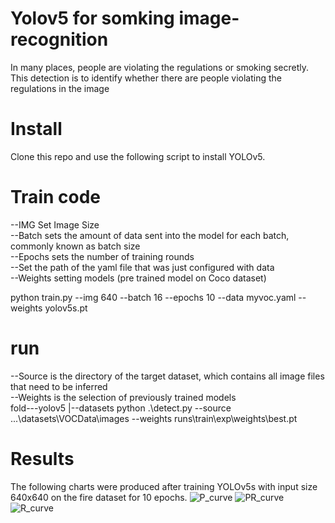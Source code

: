 # Yolov5 for somking image-recognition
In many places, people are violating the regulations or smoking secretly. This detection is to identify whether there are people violating the regulations in the image
# Install
Clone this repo and use the following script to install YOLOv5.
# Train code
  --IMG Set Image Size  
  --Batch sets the amount of data sent into the model for each batch, commonly known as batch size  
  --Epochs sets the number of training rounds  
  --Set the path of the yaml file that was just configured with data  
  --Weights setting models (pre trained model on Coco dataset)  
  
  python train.py --img 640 --batch 16 --epochs 10 --data myvoc.yaml --weights yolov5s.pt
  
# run 
  --Source is the directory of the target dataset, which contains all image files that need to be inferred  
  --Weights is the selection of previously trained models  
  fold---yolov5
       |--datasets
  python .\detect.py --source ...\datasets\VOCData\images --weights runs\train\exp\weights\best.pt

# Results
The following charts were produced after training YOLOv5s with input size 640x640 on the fire dataset for 10 epochs.
![P_curve](https://github.com/HandsColds/image-recognition/assets/90797417/49091529-355b-4703-8aac-446c3736f743)
![PR_curve](https://github.com/HandsColds/image-recognition/assets/90797417/270991a6-892a-4fcf-87e0-9902f71b8d6d)
![R_curve](https://github.com/HandsColds/image-recognition/assets/90797417/5158e967-97d3-4a73-9e37-2533f4ce4e59)



